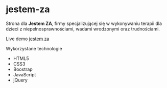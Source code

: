 # jestem-za

Strona dla **Jestem ZA**, firmy specjalizującej się w wykonywaniu terapii dla dzieci z niepełnosprawnościami, wadami wrodzonymi oraz trudnościami.

Live demo [jestem za](http(s)://krichert.github.io/jestem-za)

Wykorzystane technologie

* HTML5
* CSS3
* Boostrap
* JavaScript
* jQuery